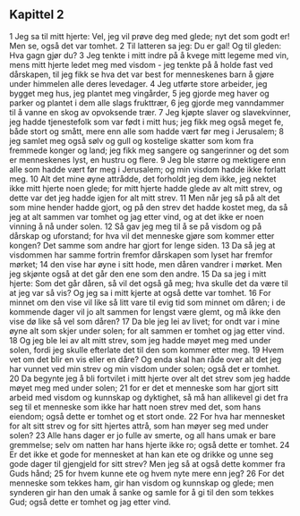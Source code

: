 ## Kapittel 2

1 Jeg sa til mitt hjerte: Vel, jeg vil prøve deg med glede; nyt det som godt er! Men se, også det var tomhet.
2 Til latteren sa jeg: Du er gal! Og til gleden: Hva gagn gjør du?
3 Jeg tenkte i mitt indre på å kvege mitt legeme med vin, mens mitt hjerte ledet meg med visdom - jeg tenkte på å holde fast ved dårskapen, til jeg fikk se hva det var best for menneskenes barn å gjøre under himmelen alle deres levedager.
4 Jeg utførte store arbeider, jeg bygget meg hus, jeg plantet meg vingårder,
5 jeg gjorde meg haver og parker og plantet i dem alle slags frukttrær,
6 jeg gjorde meg vanndammer til å vanne en skog av opvoksende trær.
7 Jeg kjøpte slaver og slavekvinner, jeg hadde tjenestefolk som var født i mitt hus; jeg fikk meg også meget fe, både stort og smått, mere enn alle som hadde vært før meg i Jerusalem;
8 jeg samlet meg også sølv og gull og kostelige skatter som kom fra fremmede konger og land; jeg fikk meg sangere og sangerinner og det som er menneskenes lyst, en hustru og flere.
9 Jeg ble større og mektigere enn alle som hadde vært før meg i Jerusalem; og min visdom hadde ikke forlatt meg.
10 Alt det mine øyne attrådde, det forholdt jeg dem ikke, jeg nektet ikke mitt hjerte noen glede; for mitt hjerte hadde glede av alt mitt strev, og dette var det jeg hadde igjen for alt mitt strev.
11 Men når jeg så på alt det som mine hender hadde gjort, og på den strev det hadde kostet meg, da så jeg at alt sammen var tomhet og jag etter vind, og at det ikke er noen vinning å nå under solen.
12 Så gav jeg meg til å se på visdom og på dårskap og uforstand; for hva vil det menneske gjøre som kommer etter kongen? Det samme som andre har gjort for lenge siden.
13 Da så jeg at visdommen har samme fortrin fremfor dårskapen som lyset har fremfor mørket;
14 den vise har øyne i sitt hode, men dåren vandrer i mørket. Men jeg skjønte også at det går den ene som den andre.
15 Da sa jeg i mitt hjerte: Som det går dåren, så vil det også gå meg; hva skulle det da være til at jeg var så vis? Og jeg sa i mitt kjerte at også dette var tomhet.
16 For minnet om den vise vil like så litt vare til evig tid som minnet om dåren; i de kommende dager vil jo alt sammen for lengst være glemt, og må ikke den vise dø like så vel som dåren?
17 Da ble jeg lei av livet; for ondt var i mine øyne alt som skjer under solen; for alt sammen er tomhet og jag etter vind.
18 Og jeg ble lei av alt mitt strev, som jeg hadde møyet meg med under solen, fordi jeg skulle efterlate det til den som kommer etter meg.
19 Hvem vet om det blir en vis eller en dåre? Og enda skal han råde over alt det jeg har vunnet ved min strev og min visdom under solen; også det er tomhet.
20 Da begynte jeg å bli fortvilet i mitt hjerte over alt det strev som jeg hadde møyet meg med under solen;
21 for er det et menneske som har gjort sitt arbeid med visdom og kunnskap og dyktighet, så må han allikevel gi det fra seg til et menneske som ikke har hatt noen strev med det, som hans eiendom; også dette er tomhet og et stort onde.
22 For hva har mennesket for alt sitt strev og for sitt hjertes attrå, som han møyer seg med under solen?
23 Alle hans dager er jo fulle av smerte, og all hans umak er bare gremmelse; selv om natten har hans hjerte ikke ro; også dette er tomhet.
24 Er det ikke et gode for mennesket at han kan ete og drikke og unne seg gode dager til gjengjeld for sitt strev? Men jeg så at også dette kommer fra Guds hånd;
25 for hvem kunne ete og hvem nyte mere enn jeg?
26 For det menneske som tekkes ham, gir han visdom og kunnskap og glede; men synderen gir han den umak å sanke og samle for å gi til den som tekkes Gud; også dette er tomhet og jag etter vind.
